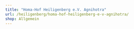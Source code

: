 ```yaml
---
title: "Homa-Hof Heiligenberg e.V. Agnihotra"
url: /heiligenberg/homa-hof-heiligenberg-e-v-agnihotra/
shop: Allgemein
---
```

